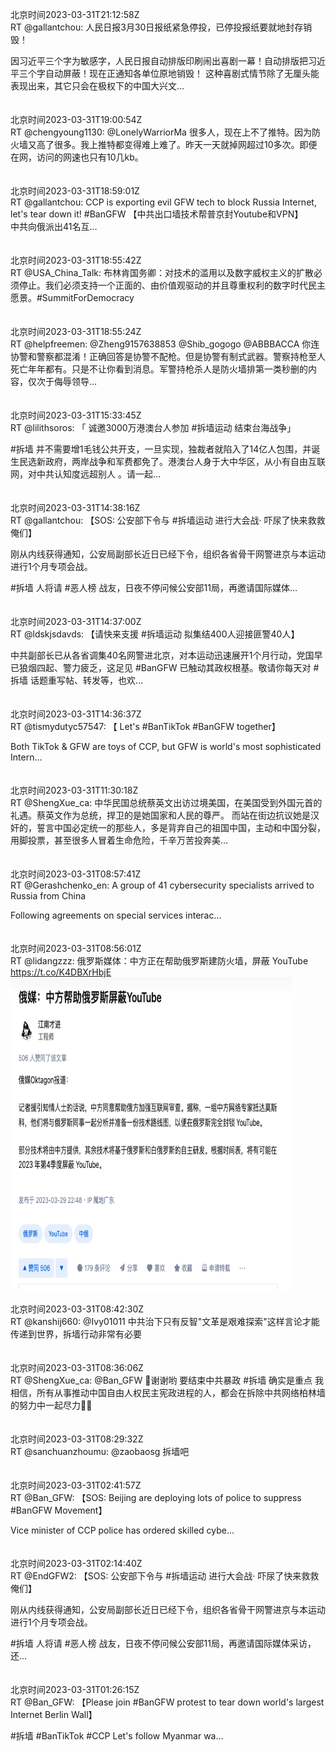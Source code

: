 北京时间2023-03-31T21:12:58Z<br>RT @gallantchou: 人民日报3月30日报纸紧急停投，已停投报纸要就地封存销毁！

因习近平三个字为敏感字，人民日报自动排版印刷闹出喜剧一幕！自动排版把习近平三个字自动屏蔽！现在正通知各单位原地销毁！
这种喜剧式情节除了无厘头能表现出来，其它只会在极权下的中国大兴文…<br><br><br>北京时间2023-03-31T19:00:54Z<br>RT @chengyoung1130: @LonelyWarriorMa 很多人，现在上不了推特。因为防火墙又高了很多。我上推特都变得难上难了。昨天一天就掉网超过10多次。即便在网，访问的网速也只有10几kb。<br><br><br>北京时间2023-03-31T18:59:01Z<br>RT @gallantchou: CCP is exporting evil GFW tech to block Russia Internet, let's tear down it! #BanGFW
【中共出口墙技术帮普京封Youtube和VPN】  
中共向俄派出41名互…<br><br><br>北京时间2023-03-31T18:55:42Z<br>RT @USA_China_Talk: 布林肯国务卿：对技术的滥用以及数字威权主义的扩散必须停止。我们必须支持一个正面的、由价值观驱动的并且尊重权利的数字时代民主愿景。#SummitForDemocracy<br><br><br>北京时间2023-03-31T18:55:24Z<br>RT @helpfreemen: @Zheng9157638853 @Shib_gogogo @ABBBACCA 你连协警和警察都混淆！正确回答是协警不配枪。但是协警有制式武器。警察持枪至人死亡年年都有。只是不让你看到消息。军警持枪杀人是防火墙排第一类秒删的内容，仅次于侮辱领导…<br><br><br>北京时间2023-03-31T15:33:45Z<br>RT @lilithsoros: 「 诚邀3000万港澳台人参加 #拆墙运动 结束台海战争」

#拆墙 并不需要增1毛钱公共开支，一旦实现，独裁者就陷入了14亿人包围，并诞生民选新政府，两岸战争和军费都免了。港澳台人身于大中华区，从小有自由互联网，对中共认知度远超别人 。请一起…<br><br><br>北京时间2023-03-31T14:38:16Z<br>RT @gallantchou: 【SOS: 公安部下令与 #拆墙运动 进行大会战· 吓尿了快来救救俺们】

刚从内线获得通知，公安局副部长近日已经下令，组织各省骨干网警进京与本运动进行1个月专项会战。

#拆墙 人将请 #恶人榜 战友，日夜不停问候公安部11局，再邀请国际媒体…<br><br><br>北京时间2023-03-31T14:37:00Z<br>RT @ldskjsdavds: 【请快来支援 #拆墙运动 拟集结400人迎接匪警40人】

中共副部长已从各省调集40名网警进北京，对本运动迅速展开1个月行动，党国早已狼烟四起、警力疲乏，这足见 #BanGFW 已触动其政权根基。敬请你每天对 #拆墙 话题重写帖、转发等，也欢…<br><br><br>北京时间2023-03-31T14:36:37Z<br>RT @tismydutyc57547: 【 Let's #BanTikTok  #BanGFW together】

Both TikTok &amp; GFW are toys of CCP, but GFW is world's most sophisticated Intern…<br><br><br>北京时间2023-03-31T11:30:18Z<br>RT @ShengXue_ca: 中华民国总统蔡英文出访过境美国，在美国受到外国元首的礼遇。蔡英文作为总统，捍卫的是她国家和人民的尊严。
而站在街边抗议她是汉奸的，誓言中国必定统一的那些人，多是背弃自己的祖国中国，主动和中国分裂，用脚投票，甚至很多人冒着生命危险，千辛万苦投奔美…<br><br><br>北京时间2023-03-31T08:57:41Z<br>RT @Gerashchenko_en: A group of 41 cybersecurity specialists arrived to Russia from China

Following agreements on special services interac…<br><br><br>北京时间2023-03-31T08:56:01Z<br>RT @lidangzzz: 俄罗斯媒体：中方正在帮助俄罗斯建防火墙，屏蔽 YouTube https://t.co/K4DBXrHbjE<br><img src='/temp/image/2023/w-Month-3/1641605233091710976_0.jpg' width='450' height='500'><br><br>北京时间2023-03-31T08:42:30Z<br>RT @kanshij660: @Ivy01011 中共治下只有反智"文革是艰难探索"这样言论才能传递到世界，拆墙行动非常有必要<br><br><br>北京时间2023-03-31T08:36:06Z<br>RT @ShengXue_ca: @Ban_GFW 🙏谢谢哟
要结束中共暴政
#拆墙
确实是重点
我相信，所有从事推动中国自由人权民主宪政进程的人，都会在拆除中共网络柏林墙的努力中一起尽力🙏🌹<br><br><br>北京时间2023-03-31T08:29:32Z<br>RT @sanchuanzhoumu: @zaobaosg 拆墙吧<br><br><br>北京时间2023-03-31T02:41:57Z<br>RT @Ban_GFW: 【SOS: Beijing are deploying lots of police to suppress #BanGFW Movement】

Vice minister of CCP police has ordered skilled cybe…<br><br><br>北京时间2023-03-31T02:14:40Z<br>RT @EndGFW2: 【SOS: 公安部下令与 #拆墙运动 进行大会战· 吓尿了快来救救俺们】

刚从内线获得通知，公安局副部长近日已经下令，组织各省骨干网警进京与本运动进行1个月专项会战。

#拆墙 人将请 #恶人榜 战友，日夜不停问候公安部11局，再邀请国际媒体采访，还…<br><br><br>北京时间2023-03-31T01:26:15Z<br>RT @Ban_GFW: 【Please join #BanGFW protest to tear down world's largest Internet Berlin Wall】

 #拆墙 #BanTikTok  #CCP
Let's follow Myanmar wa…<br><br><br>